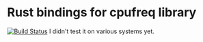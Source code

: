 # Rust bindings for cpufreq library

[![Build Status](https://travis-ci.org/femdom/cpufreq.svg?branch=master)](https://travis-ci.org/femdom/cpufreq)
I didn't test it on various systems yet.
